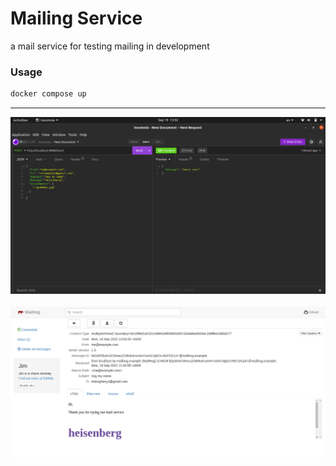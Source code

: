 # Mailing Service

a mail service for testing mailing in development

### Usage

```bash
docker compose up
```

---

![Sending request to send mail](/s1.png)
<br />
<br />
![showing mail](/s2.png)
